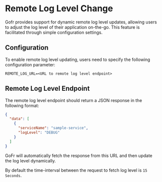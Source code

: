 # Remote Log Level Change

Gofr provides support for dynamic remote log level updates, allowing users to adjust the log level of their application on-the-go. 
This feature is facilitated through simple configuration settings.

## Configuration
To enable remote log level updating, users need to specify the following configuration parameter:

```dotenv
REMOTE_LOG_URL=<URL to remote log level endpoint>
```

## Remote Log Level Endpoint
The remote log level endpoint should return a JSON response in the following format:

```json
{
  "data": [
    {
      "serviceName": "sample-service",
      "logLevel": "DEBUG"
    }
  ]
}

```


GoFr will automatically fetch the response from this URL and then update the log level dynamically.

By default the time-interval between the request to fetch log level is `15 Seconds`. 

